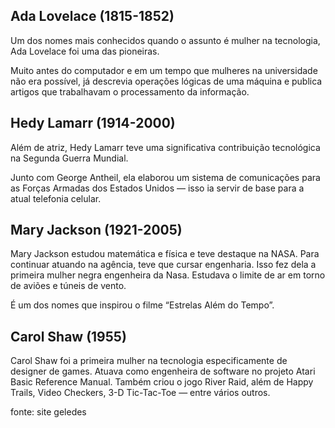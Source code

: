 ## Ada Lovelace (1815-1852)
Um dos nomes mais conhecidos quando o assunto é mulher na tecnologia, Ada Lovelace foi uma das pioneiras.

Muito antes do computador e em um tempo que mulheres na universidade não era possível, já descrevia operações lógicas de uma máquina e publica artigos que trabalhavam o processamento da informação.

## Hedy Lamarr (1914-2000)
Além de atriz, Hedy Lamarr teve uma significativa contribuição tecnológica na Segunda Guerra Mundial.

Junto com George Antheil, ela elaborou um sistema de comunicações para as Forças Armadas dos Estados Unidos — isso ia servir de base para a atual telefonia celular.

## Mary Jackson (1921-2005)
Mary Jackson estudou matemática e física e teve destaque na NASA. Para continuar atuando na agência, teve que cursar engenharia. Isso fez dela a primeira mulher negra engenheira da Nasa. Estudava o limite de ar em torno de aviões e túneis de vento.

É um dos nomes que inspirou o filme “Estrelas Além do Tempo”.

## Carol Shaw (1955)
Carol Shaw foi a primeira mulher na tecnologia especificamente de designer de games. Atuava como engenheira de software no projeto Atari Basic Reference Manual. Também criou o jogo River Raid, além de Happy Trails, Video Checkers, 3-D Tic-Tac-Toe — entre vários outros.

fonte: site geledes 